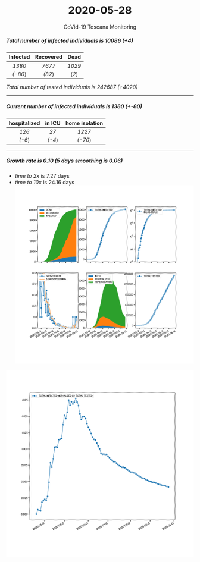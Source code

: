 <div align='center'>

# 2020-05-28
CoVid-19 Toscana Monitoring
</div>

##### Total number of infected individuals is 10086 (+4)
Infected | Recovered | Dead
:---: | :---: | :---:
*1380* | *7677* | *1029*
*(-80*) | *(82*) | (*2*)

*Total number of tested individuals is 242687 (+4020)*
***
##### Current number of infected individuals is 1380 (+-80)
hospitalized | in ICU | home isolation
:---: | :---: | :---:
*126* |*27* |*1227*
*(-6*) |*(-4*) |*(-70*)
***
##### Growth rate is 0.10 (5 days smoothing is 0.06)
- *time to 2x* is 7.27 days
- *time to 10x* is 24.16 days
![stats][stats]

![infected_normalized][infected_normalized]

[stats]: stats_Toscana.png
[infected_normalized]: infected_normalized_Toscana.png
